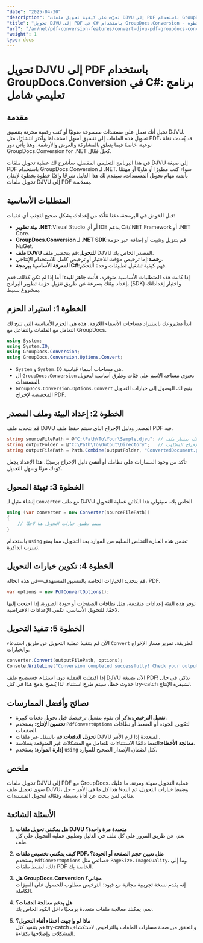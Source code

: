 ```yaml
---
"date": "2025-04-30"
"description": "تعرّف على كيفية تحويل ملفات DJVU إلى PDF باستخدام GroupDocs.Conversion في .NET. اتبع هذا الدليل خطوة بخطوة لتحويل المستندات بسلاسة."
"title": "تحويل DJVU إلى PDF في C# باستخدام GroupDocs.Conversion - دليل خطوة بخطوة"
"url": "/ar/net/pdf-conversion-features/convert-djvu-pdf-groupdocs-conversion-csharp/"
"weight": 1
type: docs
---
```

# تحويل DJVU إلى PDF باستخدام GroupDocs.Conversion في C#: برنامج تعليمي شامل

## مقدمة
تخيل أنك تعمل على مستندات ممسوحة ضوئيًا أو كتب رقمية مخزنة بتنسيق DJVU. تحويل هذه الملفات إلى تنسيق أسهل استخدامًا وأكثر انتشارًا، مثل PDF، قد يُحدث نقلة نوعية، خاصةً فيما يتعلق بالمشاركة والعرض والأرشفة. وهنا يأتي دور GroupDocs.Conversion for .NET كحلٍّ فعّال.

في هذا البرنامج التعليمي المفصل، سأشرح لك عملية تحويل ملفات DJVU إلى صيغة PDF باستخدام GroupDocs.Conversion لـ .NET. سواء كنت مطورًا أو هاويًا أو مهتمًا بأتمتة مهام تحويل المستندات، سيقدم لك هذا الدليل شرحًا وافيًا خطوة بخطوة لإتقان تحويل ملفات DJVU إلى PDF بسلاسة.

## المتطلبات الأساسية

قبل الخوض في البرمجة، دعنا نتأكد من إعدادك بشكل صحيح لتجنب أي عقبات:

- **بيئة تطوير .NET**:Visual Studio أو أي IDE يدعم C#/.NET Framework أو .NET Core.
- **GroupDocs.Conversion لـ .NET SDK**:قم بتنزيل وتثبيت أو إضافة عبر حزمة NuGet.
- **ملف DJVU للتحويل**:قم بتحضير ملف DJVU المصدر الخاص بك.
- **رخصة**:إما ترخيص مؤقت للاختبار أو ترخيص كامل للاستخدام الإنتاجي.
- **المعرفة الأساسية ببرمجة C#**:فهم كيفية تشغيل تطبيقات وحدة التحكم.

إذا كانت هذه المتطلبات الأساسية متوفرة، فأنت جاهز للبدء! أما إذا لم تكن كذلك، فقم بإعداد بيئتك بسرعة عن طريق تنزيل حزمة تطوير البرامج (SDK) واختبار إعداداتك بمشروع بسيط.

## الخطوة 1: استيراد الحزم

ابدأ مشروعك باستيراد مساحات الأسماء اللازمة. هذه هي الحزم الأساسية التي تتيح لك التعامل مع الملفات والتفاعل مع GroupDocs.

```csharp
using System;
using System.IO;
using GroupDocs.Conversion;
using GroupDocs.Conversion.Options.Convert;
```

- `System` و `System.IO` هي مساحات أسماء قياسية.
- ال `GroupDocs.Conversion` تحتوي مساحة الاسم على فئات وطرق أساسية لتحويل المستندات.
- `GroupDocs.Conversion.Options.Convert` يتيح لك الوصول إلى خيارات التحويل المخصصة لإخراج PDF.

## الخطوة 2: إعداد البيئة وملف المصدر

قم بتحديد ملف DJVU المصدر ودليل الإخراج الذي سيتم حفظ ملف PDF فيه.

```csharp
string sourceFilePath = @"C:\Path\To\Your\Sample.djvu"; // استبدله بمسار ملف DJVU الخاص بك
string outputFolder = @"C:\Path\To\Output\Directory";   // استبدله بمجلد الإخراج المطلوب
string outputFilePath = Path.Combine(outputFolder, "ConvertedDocument.pdf");
```

تأكد من وجود المسارات على نظامك أو أنشئ دليل الإخراج برمجيًا. هذا الإعداد يجعل كودك مرنًا وسهل التعديل.

## الخطوة 3: تهيئة المحول

إنشاء مثيل لـ `Converter` مع ملف DJVU الخاص بك. سيتولى هذا الكائن عملية التحويل.

```csharp
using (var converter = new Converter(sourceFilePath))
{
    // سيتم تطبيق خيارات التحويل هنا لاحقًا
}
```

باستخدام `using` تضمن هذه العبارة التخلص السليم من الموارد بعد التحويل، مما يمنع تسرب الذاكرة.

## الخطوة 4: تكوين خيارات التحويل

قم بتحديد الخيارات الخاصة بالتنسيق المستهدف—في هذه الحالة، PDF.

```csharp
var options = new PdfConvertOptions();
```

توفر هذه الفئة إعدادات متقدمة، مثل نطاقات الصفحات أو جودة الصورة، إذا احتجت إليها لاحقًا. للتحويل الأساسي، تكفي الإعدادات الافتراضية.

## الخطوة 5: تنفيذ التحويل

الآن قم بتنفيذ عملية التحويل عن طريق استدعاء `Convert` الطريقة، تمرير مسار الإخراج والخيارات.

```csharp
converter.Convert(outputFilePath, options);
Console.WriteLine("Conversion completed successfully! Check your output folder.");
```

إذا اكتملت العملية دون استثناء، فسيصبح ملف DJVU الآن بصيغة PDF! تذكر، في حال حدوث خطأ، سيتم طرح استثناء، لذا يُنصح بدمج هذا في كتل try-catch لشيفرة الإنتاج.

## نصائح وأفضل الممارسات

- **تفعيل الترخيص**:تذكر أن تقوم بتفعيل ترخيصك قبل تحويل دفعات كبيرة.
- **تحسين الإنتاج**: يستخدم `PdfConvertOptions` لتكوين الجودة أو الضغط أو نطاقات الصفحات.
- **تحويل الدفعات**:قم بالتنقل عبر ملفات DJVU المتعددة إذا لزم الأمر.
- **معالجة الأخطاء**:التقط دائمًا الاستثناءات للتعامل مع المشكلات غير المتوقعة بسلاسة.
- **إدارة الموارد**: يستخدم `using` كتل لضمان الإصدار الصحيح للموارد.

## ملخص

تحويل ملفات DJVU إلى PDF مع GroupDocs. عملية التحويل سهلة ومرنة. ما عليك سوى تحميل ملف DJVU، وضبط خيارات التحويل، ثم البدء! هذا كل ما في الأمر - حل مثالي لمن يبحث عن أداة بسيطة وفعّالة لتحويل المستندات.

## الأسئلة الشائعة

1. **هل يمكنني تحويل ملفات DJVU متعددة مرة واحدة؟**  
نعم، عن طريق المرور على كل ملف في الدليل وتطبيق عملية التحويل على كل ملف.

2. **كيف يمكنني تخصيص ملفات PDF، مثل تعيين حجم الصفحة أو الجودة؟**  
يستخدم `PdfConvertOptions` خصائص مثل `PageSize`، `ImageQuality`، وما إلى ذلك، لضبط ملفات PDF الخاصة بك.

3. **هل GroupDocs.Conversion مجاني؟**  
إنه يقدم نسخة تجريبية مجانية مع قيود؛ الترخيص مطلوب للحصول على الميزات الكاملة.

4. **هل يدعم معالجة الدفعات؟**  
نعم، يمكنك معالجة ملفات متعددة برمجيًا داخل الكود الخاص بك.

5. **ماذا لو واجهت أخطاء أثناء التحويل؟**  
قم بتنفيذ كتل try-catch والتحقق من صحة مسارات الملفات والتراخيص لاستكشاف المشكلات وإصلاحها بكفاءة.